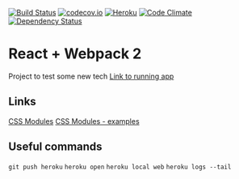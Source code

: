 [![Build Status](https://travis-ci.org/machnicki/machnicki.github.io.svg?branch=master)](https://travis-ci.org/machnicki/machnicki.github.io)
[![codecov.io](https://codecov.io/github/machnicki/machnicki.github.io/coverage.svg?branch=master)](https://codecov.io/github/machnicki/machnicki.github.io?branch=master)
[![Heroku](https://heroku-badge.herokuapp.com/?app=heroku-badge)](http://machnicki.herokuapp.com)
[![Code Climate](https://codeclimate.com/github/machnicki/machnicki.github.io/badges/gpa.svg)](https://codeclimate.com/github/machnicki/machnicki.github.io)
[![Dependency Status](https://www.versioneye.com/user/projects/57133b7cfcd19a0051855a77/badge.svg?style=flat)](https://www.versioneye.com/user/projects/57133b7cfcd19a0051855a77)

# React + Webpack 2
Project to test some new tech
[Link to running app](http://machnicki.herokuapp.com)

## Links  
[CSS Modules](https://github.com/gajus/react-css-modules)
[CSS Modules - examples](https://css-modules.github.io/webpack-demo/)

## Useful commands
`git push heroku`
`heroku open`
`heroku local web`
`heroku logs --tail`
